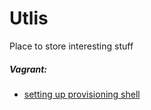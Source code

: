 # Utlis
Place to store interesting stuff

##### Vagrant:
- [setting up provisioning shell](https://www.sitepoint.com/vagrantfile-explained-setting-provisioning-shell/)

